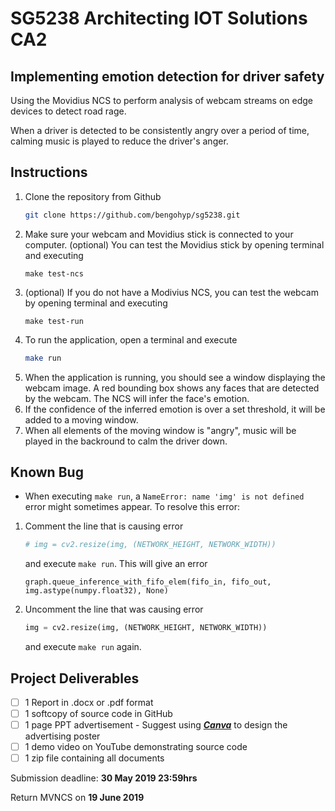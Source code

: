 # SG5238 Architecting IOT Solutions CA2

## Implementing emotion detection for driver safety

Using the Movidius NCS to perform analysis of webcam streams on edge devices to detect road rage.

When a driver is detected to be consistently angry over a period of time, calming music is played to reduce the driver's anger.

## Instructions
1. Clone the repository from Github
   ``` bash
   git clone https://github.com/bengohyp/sg5238.git
   ```
1. Make sure your webcam and Movidius stick is connected to your computer. (optional) You can test the Movidius stick by opening terminal and executing 
   ```
   make test-ncs
   ```
1. (optional) If you do not have a Modivius NCS, you can test the webcam by opening terminal and executing 
   ```
   make test-run
   ```
1. To run the application, open a terminal and execute 
   ```bash
   make run
   ```
1. When the application is running, you should see a window displaying the webcam image. A red bounding box shows any faces that are detected by the webcam. The NCS will infer the face's emotion.
1. If the confidence of the inferred emotion is over a set threshold, it will be added to a moving window.
1. When all elements of the moving window is "angry", music will be played in the backround to calm the driver down.

## Known Bug
- When executing ```make run```, a ```NameError: name 'img' is not defined``` error might sometimes appear. To resolve this error:
1. Comment the line that is causing error
   ```python
   # img = cv2.resize(img, (NETWORK_HEIGHT, NETWORK_WIDTH))
   ```
   and execute ```make run```. This will give an error
   ```
   graph.queue_inference_with_fifo_elem(fifo_in, fifo_out, img.astype(numpy.float32), None)
   ```
1. Uncomment the line that was causing error
   ```python
   img = cv2.resize(img, (NETWORK_HEIGHT, NETWORK_WIDTH))
   ```
   and execute ```make run``` again.

## Project Deliverables

- [ ] 1 Report in .docx or .pdf format
- [ ] 1 softcopy of source code in GitHub
- [ ] 1 page PPT advertisement
    \- Suggest using [___Canva___](https://www.canva.com/) to design the advertising poster
- [ ] 1 demo video on YouTube demonstrating source code
- [ ] 1 zip file containing all documents

Submission deadline: __30 May 2019 23:59hrs__

Return MVNCS on __19 June 2019__